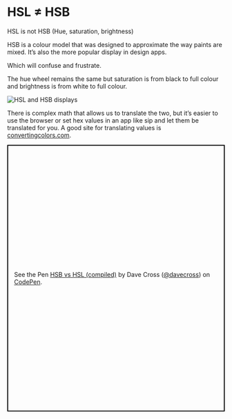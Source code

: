 # HSL ≠ HSB

HSL is not HSB (Hue, saturation, brightness)

HSB is a colour model that was designed to approximate the way paints are mixed. It’s also the more popular display in design apps.

Which will confuse and frustrate.

The hue wheel remains the same but saturation is from black to full colour and brightness is from white to full colour.

![HSL and HSB displays](/images/colour/HSL-HSB.jpg)

There is complex math that allows us to translate the two, but it’s easier to use the browser or set hex values in an app like sip and let them be translated for you. A good site for translating values is [convertingcolors.com](https://convertingcolors.com).

<p class="codepen" data-height="616" data-theme-id="0" data-default-tab="result" data-user="davecross" data-slug-hash="0de4f13266eb2f7d3cfe85020b72c5d9" style="height: 616px; box-sizing: border-box; display: flex; align-items: center; justify-content: center; border: 2px solid black; margin: 1em 0; padding: 1em;" data-pen-title="HSB vs HSL (compiled)">
  <span>See the Pen <a href="https://codepen.io/davecross/pen/0de4f13266eb2f7d3cfe85020b72c5d9/">
  HSB vs HSL (compiled)</a> by Dave Cross (<a href="https://codepen.io/davecross">@davecross</a>)
  on <a href="https://codepen.io">CodePen</a>.</span>
</p>

<codepen/>
